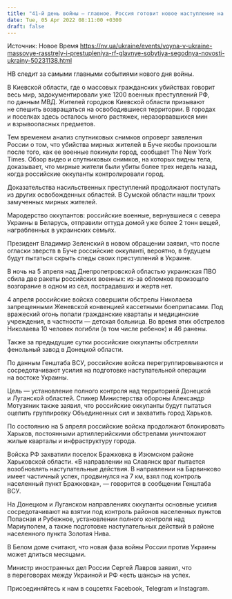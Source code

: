```yaml
---
title: "41-й день войны — главное. Россия готовит новое наступление на Харьков, Зеленский сегодня выступит в Совбезе ООН"
date: Tue, 05 Apr 2022 08:11:00 +0300
draft: false
---
```

Источник: Новое Время https://nv.ua/ukraine/events/voyna-v-ukraine-massovye-rasstrely-i-prestupleniya-rf-glavnye-sobytiya-segodnya-novosti-ukrainy-50231138.html


НВ следит за самыми главными событиями нового дня войны.



В Киевской области, где о массовых гражданских убийствах говорит весь мир,  задокументировали уже 1200 военных преступлений РФ, по данным МВД. Жителей городков Киевской области призывают не спешить возвращаться на освободившиеся территории. В городах и поселках здесь осталось много растяжек, неразорвавшихся мин и взрывоопасных предметов.

Тем временем анализ спутниковых снимков опроверг заявления России о том, что убийства мирных жителей в Буче якобы произошли после того, как ее военные покинули город, сообщает The New York Times. Обзор видео и спутниковых снимков, на которых видны тела, доказывает, что мирные жители были убиты более трех недель назад, когда российские оккупанты контролировали город.

Доказательства насильственных преступлений продолжают поступать из других освобожденных областей. В Сумской области нашли троих замученных мирных жителей.

 Мародерство оккупантов: российские военные, вернувшиеся с севера Украины в Беларусь, отправили оттуда домой уже более 2 тонн вещей, награбленных в украинских семьях.

Президент Владимир Зеленский в новом обращении заявил, что после огласки зверств в Буче российские оккупанті, вероятно, в будущем будут пытаться скрыть следы своих преступлений в Украине.



В ночь на 5 апреля над Днепропетровской областью украинская ПВО сбила две ракеты российских военных: из-за обломков произошло возгорание в одном из сел, пострадавших и жертв нет.

4 апреля российские войска совершили обстрелы Николаева запрещенными Женевской конвенцией кассетными боеприпасами. Под вражеский огонь попали гражданские кварталы и медицинские учреждения, в частности — детская больница. Во время этих обстрелов Николаева 10 человек погибли (в том числе ребенок) и 46 ранены.

 Также за предыдущие сутки российские оккупанты обстреляли фенольный завод в Донецкой области.

 По данным Генштаба ВСУ, российские войска перегруппировываются и сосредотачивают усилия на подготовке наступательной операции на востоке Украины. 

Цель — установление полного контроля над территорией Донецкой и Луганской областей. Спикер Министерства обороны Александр Мотузяник также заявил, что российские оккупанты будут пытаться оцепить группировку Объединенных сил и захватить город Харьков.

 По состоянию на 5 апреля российские войска продолжают блокировать Харьков, постоянными артиллерийскими обстрелами уничтожают жилые кварталы и инфраструктуру города.

Войска РФ захватили поселок Бражковка в Изюмском районе Харьковской области. «В направлении на Славянск враг пытается возобновлять наступательные действия. В направлении на Барвинково имеет частичный успех, продвинулся на 7 км, взял под контроль населенный пункт Бражковка», — говорится в сообщении Генштаба ВСУ.

 На Донецком и Луганском направлениях оккупанты основные усилия сосредотачивают на взятии под контроль районов населенных пунктов Попасная и Рубежное, установлении полного контроля над Мариуполем, а также подготовке наступательных действий в районе населенного пункта Золотая Нива.

В Белом доме считают, что новая фаза войны России против Украины может длиться месяцами.

 Министр иностранных дел России Сергей Лавров заявил, что в переговорах между Украиной и РФ «есть шансы» на успех.

Присоединяйтесь к нам в соцсетях Facebook, Telegram и Instagram.
